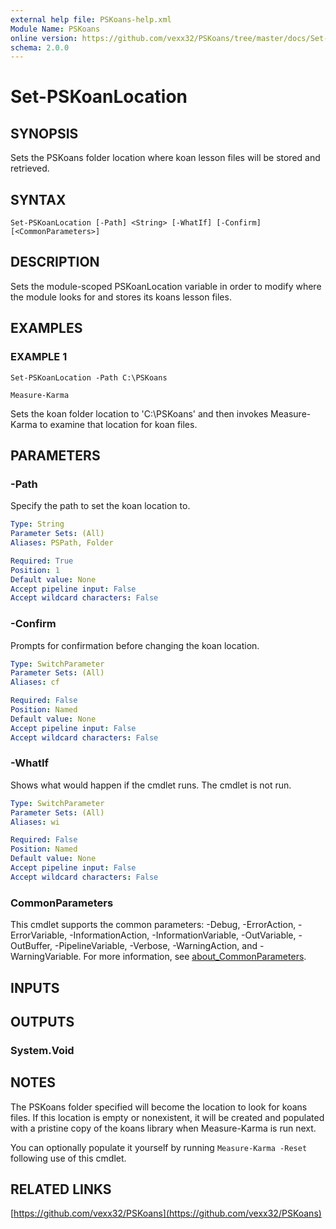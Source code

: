 ```yaml
---
external help file: PSKoans-help.xml
Module Name: PSKoans
online version: https://github.com/vexx32/PSKoans/tree/master/docs/Set-PSKoanLocation.md
schema: 2.0.0
---
```


# Set-PSKoanLocation

## SYNOPSIS
Sets the PSKoans folder location where koan lesson files will be stored and retrieved.

## SYNTAX

```
Set-PSKoanLocation [-Path] <String> [-WhatIf] [-Confirm] [<CommonParameters>]
```

## DESCRIPTION
Sets the module-scoped PSKoanLocation variable in order to modify where the module looks for and stores its koans lesson files.

## EXAMPLES

### EXAMPLE 1
```
Set-PSKoanLocation -Path C:\PSKoans

Measure-Karma
```

Sets the koan folder location to 'C:\PSKoans' and then invokes Measure-Karma to examine that location
for koan files.

## PARAMETERS

### -Path
Specify the path to set the koan location to.

```yaml
Type: String
Parameter Sets: (All)
Aliases: PSPath, Folder

Required: True
Position: 1
Default value: None
Accept pipeline input: False
Accept wildcard characters: False
```

### -Confirm
Prompts for confirmation before changing the koan location.

```yaml
Type: SwitchParameter
Parameter Sets: (All)
Aliases: cf

Required: False
Position: Named
Default value: None
Accept pipeline input: False
Accept wildcard characters: False
```

### -WhatIf
Shows what would happen if the cmdlet runs.
The cmdlet is not run.

```yaml
Type: SwitchParameter
Parameter Sets: (All)
Aliases: wi

Required: False
Position: Named
Default value: None
Accept pipeline input: False
Accept wildcard characters: False
```

### CommonParameters
This cmdlet supports the common parameters: -Debug, -ErrorAction, -ErrorVariable, -InformationAction, -InformationVariable, -OutVariable, -OutBuffer, -PipelineVariable, -Verbose, -WarningAction, and -WarningVariable. For more information, see [about_CommonParameters](http://go.microsoft.com/fwlink/?LinkID=113216).

## INPUTS

## OUTPUTS

### System.Void
## NOTES
The PSKoans folder specified will become the location to look for koans files.
If this location is empty or nonexistent, it will be created and populated with a pristine copy of the koans library when Measure-Karma is run next.

You can optionally populate it yourself by running `Measure-Karma -Reset` following use of this cmdlet.

## RELATED LINKS

[https://github.com/vexx32/PSKoans](https://github.com/vexx32/PSKoans)

